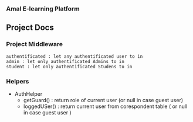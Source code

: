 ### Amal E-learning Platform


## Project Docs

### Project Middleware
    authentificated : let any authentificated user to in
    admin : let only authentificated Admins to in
    student : let only authentificated Studens to in


### Helpers

- AuthHelper 
    - getGuard() : return role of current user (or null in case guest user)
    - loggedUSer() : return current user from corespondent table ( or null in case guest user )   